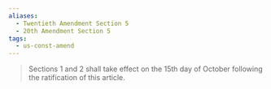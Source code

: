 ```yaml
---
aliases:
  - Twentieth Amendment Section 5
  - 20th Amendment Section 5
tags:
  - us-const-amend
---
```

> Sections 1 and 2 shall take effect on the 15th day of October following the ratification of this article.

